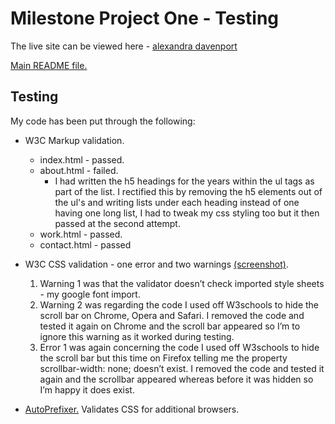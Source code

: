 # Milestone Project One - Testing

The live site can be viewed here - [alexandra davenport](https://mitchdavenport88.github.io/MSP1/)

[Main README file.](README.md)

## Testing
My code has been put through the following:
* W3C Markup validation.
  * index.html - passed.
  * about.html - failed.
    * I had written the h5 headings for the years within the ul tags as part of the list. 
I rectified this by removing the h5 elements out of the ul's and writing lists under each heading instead of one having 
one long list, I had to tweak my css styling too but it then passed at the second attempt.
  * work.html - passed.
  * contact.html - passed

* W3C CSS validation - one error and two warnings [(screenshot)](https://github.com/mitchdavenport88/MSP1/blob/master/readme-attachments/w3c_css%20_validator.jpg?raw=true).
  1. Warning 1 was that the validator doesn’t check imported style sheets - my google font import.
  2. Warning 2 was regarding the code I used off W3schools to hide the scroll bar on Chrome, Opera and Safari. 
I removed the code and tested it again on Chrome and the scroll bar appeared so I’m to ignore this warning as it worked during testing.
  3. Error 1 was again concerning the code I used off W3schools to hide the scroll bar but this time on Firefox telling 
me the property scrollbar-width: none; doesn’t exist. I removed the code and tested it again and the scrollbar appeared 
whereas before it was hidden so I’m happy it does exist.

* [AutoPrefixer.](https://autoprefixer.github.io/) Validates CSS for additional browsers.